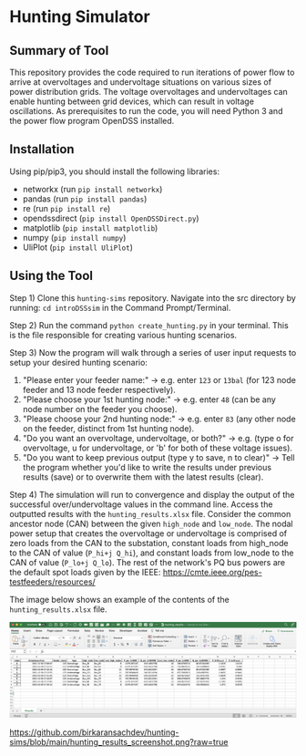 # Hunting Simulator
## Summary of Tool
This repository provides the code required to run iterations of power flow to arrive at overvoltages and undervoltage situations on various sizes of power distribution grids. The voltage overvoltages and undervoltages can enable hunting between grid devices, which can result in voltage oscillations. As prerequisites to run the code, you will need Python 3 and the power flow program OpenDSS installed.

## Installation
Using pip/pip3, you should install the following libraries:
- networkx (run `pip install networkx`)
- pandas (run `pip install pandas`)
- re (run `pip install re`)
- opendssdirect (`pip install OpenDSSDirect.py`)
- matplotlib (`pip install matplotlib`)
- numpy (`pip install numpy`)
- UliPlot (`pip install UliPlot`)

## Using the Tool

Step 1)  Clone this `hunting-sims` repository. Navigate into the src directory by running: `cd introDSSsim` in the Command Prompt/Terminal.

Step 2) Run the command `python create_hunting.py` in your terminal.
This is the file responsible for creating various hunting scenarios.

Step 3) Now the program will walk through a series of user input requests to setup your desired hunting scenario: 
1. "Please enter your feeder name:" -> e.g. enter `123` or `13bal` (for 123 node feeder and 13 node feeder respectively).
2. "Please choose your 1st hunting node:" -> e.g. enter `48` (can be any node number on the feeder you choose).
3. "Please choose your 2nd hunting node:" -> e.g. enter `83` (any other node on the feeder, distinct from 1st hunting node).
4. "Do you want an overvoltage, undervoltage, or both?" -> e.g. (type o for overvoltage, u for undervoltage, or 'b' for both of these voltage issues).
5. "Do you want to keep previous output (type y to save, n to clear)" -> Tell the program whether you'd like to write the results under previous results (save) or to overwrite them with the latest results (clear).

Step 4) The simulation will run to convergence and display the output of the successful over/undervoltage values in the command line. 
Access the outputted results with the `hunting_results.xlsx` file. Consider the common ancestor node (CAN) between the given `high_node` and `low_node`. The nodal power setup that creates the overvoltage or undervoltage is comprised of zero loads from the CAN to the substation, constant loads from high_node to the CAN of value (`P_hi+j Q_hi`), and constant loads from low_node to the CAN of value (`P_lo+j Q_lo`). The rest of the network's PQ bus powers are the default spot loads given by the IEEE: https://cmte.ieee.org/pes-testfeeders/resources/

The image below shows an example of the contents of the `hunting_results.xlsx` file.

![This is an image](https://github.com/birkaransachdev/hunting-sims/blob/main/hunting_results_screenshot.png?raw=true)


https://github.com/birkaransachdev/hunting-sims/blob/main/hunting_results_screenshot.png?raw=true
